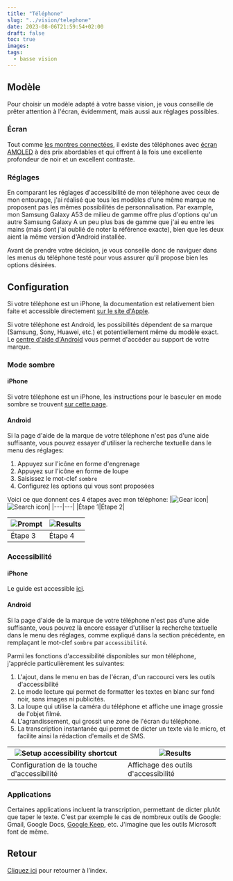 ```yaml
---
title: "Téléphone"
slug: "../vision/telephone"
date: 2023-08-06T21:59:54+02:00
draft: false
toc: true
images:
tags:
  - basse vision
---
```


## Modèle
Pour choisir un modèle adapté à votre basse vision, je vous conseille de prêter attention à l'écran, évidemment, mais aussi aux réglages possibles.
### Écran
Tout comme [les montres connectées](../montre), il existe des téléphones avec [écran AMOLED](https://fr.wikipedia.org/wiki/Diode_%C3%A9lectroluminescente_organique#Avantages) à des prix abordables et qui offrent à la fois une excellente profondeur de noir et un excellent contraste.
### Réglages
En comparant les réglages d'accessibilité de mon téléphone avec ceux de mon entourage, j'ai réalisé que tous les modèles d'une même marque ne proposent pas les mêmes possibilités de personnalisation. Par example, mon Samsung Galaxy A53 de milieu de gamme offre plus d'options qu'un autre Samsung Galaxy A un peu plus bas de gamme que j'ai eu entre les mains (mais dont j'ai oublié de noter la référence exacte), bien que les deux aient la même version d'Android installée.

Avant de prendre votre décision, je vous conseille donc de naviguer dans les menus du téléphone testé pour vous assurer qu'il propose bien les options désirées.

## Configuration
Si votre téléphone est un iPhone, la documentation est relativement bien faite et accessible directement [sur le site d'Apple](https://support.apple.com/fr-ch/guide/iphone/welcome/ios).

Si votre téléphone est Android, les possibilités dépendent de sa marque (Samsung, Sony, Huawei, etc.) et potentiellement même du modèle exact. Le [centre d'aide d'Android](https://support.google.com/android/?hl=fr) vous permet d'accéder au support de votre marque. 

### Mode sombre
#### iPhone
Si votre téléphone est un iPhone, les instructions pour le basculer en mode sombre se trouvent [sur cette page](https://support.apple.com/fr-ch/HT210332).
#### Android
Si la page d'aide de la marque de votre téléphone n'est pas d'une aide suffisante, vous pouvez essayer d'utiliser la recherche textuelle dans le menu des réglages:
1. Appuyez sur l'icône en forme d'engrenage
1. Appuyez sur l'icône en forme de loupe
1. Saisissez le mot-clef `sombre`
1. Configurez les options qui vous sont proposées

Voici ce que donnent ces 4 étapes avec mon téléphone:
|![Gear icon](/vision/phone-fr-settings-icon.png)|![Search icon](/vision/phone-fr-search-icon.png)|
|---|---|
|Étape 1|Étape 2|

|![Prompt](/vision/phone-fr-search-prompt.png)|![Results](/vision/phone-fr-search-results.png)|
|---|---|
|Étape 3|Étape 4|


### Accessibilité
#### iPhone
Le guide est accessible [ici](https://support.apple.com/fr-ch/guide/iphone/iph3e2e4367/ios).

#### Android
Si la page d'aide de la marque de votre téléphone n'est pas d'une aide suffisante, vous pouvez là encore essayer d'utiliser la recherche textuelle dans le menu des réglages, comme expliqué dans la section précédente, en remplaçant le mot-clef `sombre` par `accessibilité`.

Parmi les fonctions d'accessibilité disponibles sur mon téléphone, j'apprécie particulièrement les suivantes:
1. L'ajout, dans le menu en bas de l'écran, d'un raccourci vers les outils d'accessibilité
1. Le mode lecture qui permet de formatter les textes en blanc sur fond noir, sans images ni publicités.
1. La loupe qui utilise la caméra du téléphone et affiche une image grossie de l'objet filmé.
1. L'agrandissement, qui grossit une zone de l'écran du téléphone.
1. La transcription instantanée qui permet de dicter un texte via le micro, et facilite ainsi la rédaction d'emails et de SMS.

|![Setup accessibility shortcut](/vision/phone-fr-accessibility-shortcut.png)|![Results](/vision/phone-fr-accessibility-apps.png)|
|---|---|
|Configuration de la touche d'accessibilité|Affichage des outils d'accessibilité|

### Applications
Certaines applications incluent la transcription, permettant de dicter plutôt que taper le texte. C'est par exemple le cas de nombreux outils de Google: Gmail, Google Docs, [Google Keep](https://keep.google.com/), etc. J'imagine que les outils Microsoft font de même.

## Retour
[Cliquez ici](..) pour retourner à l’index.
